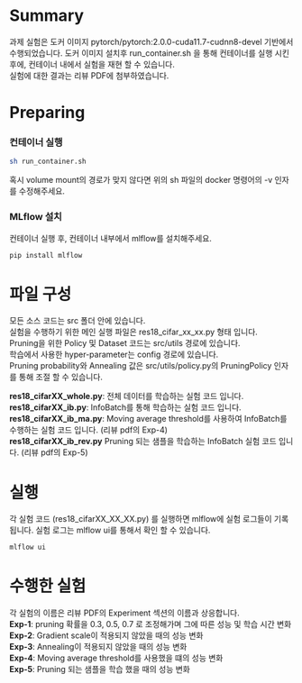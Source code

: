 # Summary
과제 실험은 도커 이미지 pytorch/pytorch:2.0.0-cuda11.7-cudnn8-devel 기반에서 수행되었습니다.
도커 이미지 설치후 run_container.sh 을 통해 컨테이너를 실행 시킨 후에, 컨테이너 내에서 실험을 재현 할 수 있습니다.\
실험에 대한 결과는 리뷰 PDF에 첨부하였습니다.

# Preparing

### 컨테이너 실행

```sh
sh run_container.sh
```
혹시 volume mount의 경로가 맞지 않다면 위의 sh 파일의 docker 명령어의 -v 인자를 수정해주세요.

###  MLflow 설치
컨테이너 실행 후, 컨테이너 내부에서 mlflow를 설치해주세요.
```sh
pip install mlflow
```

# 파일 구성
모든 소스 코드는 src 폴더 안에 있습니다.\
실험을 수행하기 위한 메인 실행 파일은 res18_cifar_xx_xx.py 형태 입니다.\
Pruning을 위한 Policy 및 Dataset 코드는 src/utils 경로에 있습니다.\
학습에서 사용한 hyper-parameter는 config 경로에 있습니다.\
Pruning probability와 Annealing 값은 src/utils/policy.py의 PruningPolicy 인자를 통해 조절 할 수 있습니다.


**res18_cifarXX_whole.py**: 전체 데이터를 학습하는 실험 코드 입니다.\
**res18_cifarXX_ib.py**: InfoBatch를 통해 학습하는 실험 코드 입니다.\
**res18_cifarXX_ib_ma.py**: Moving average threshold를 사용하여 InfoBatch를 수행하는 실험 코드 입니다. (리뷰 pdf의 Exp-4)\
**res18_cifarXX_ib_rev.py** Pruning 되는 샘플을 학습하는 InfoBatch 실험 코드 입니다. (리뷰 pdf의 Exp-5)

# 실행
각 실험 코드 (res18_cifarXX_XX_XX.py) 를 실행하면 mlflow에 실험 로그들이 기록됩니다.
실험 로그는 mlflow ui를 통해서 확인 할 수 있습니다.
```sh
mlflow ui
```

# 수행한 실험
각 실험의 이름은 리뷰 PDF의 Experiment 섹션의 이름과 상응합니다.\
**Exp-1**: pruning 확률을 0.3, 0.5, 0.7 로 조정해가며 그에 따른 성능 및 학습 시간 변화\
**Exp-2**: Gradient scale이 적용되지 않았을 때의 성능 변화\
**Exp-3**: Annealing이 적용되지 않았을 때의 성능 변화\
**Exp-4**: Moving average threshold를 사용했을 떄의 성능 변화\
**Exp-5**: Pruning 되는 샘플을 학습 했을 때의 성능 변화